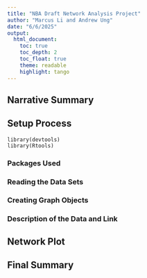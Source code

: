 ```yaml
---
title: "NBA Draft Network Analysis Project"
author: "Marcus Li and Andrew Ung"
date: "6/6/2025"
output:
  html_document:
    toc: true
    toc_depth: 2
    toc_float: true
    theme: readable
    highlight: tango
---
```


## Narrative Summary

## Setup Process
```{r setup chunk}
library(devtools) 
library(Rtools)

```

### Packages Used

### Reading the Data Sets

### Creating Graph Objects

### Description of the Data and Link

## Network Plot

## Final Summary


